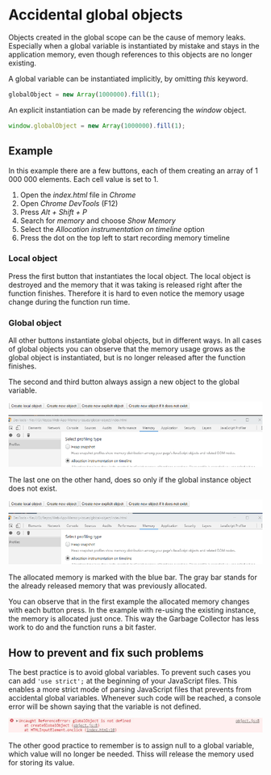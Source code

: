 # Accidental global objects

Objects created in the global scope can be the cause of memory leaks. Especially when a global variable is instantiated by mistake and stays in the application memory, even though references to this objects are no longer existing.

A global variable can be instantiated implicitly, by omitting *this* keyword.

```javascript
globalObject = new Array(1000000).fill(1);
```

An explicit instantiation can be made by referencing the *window* object.

```javascript
window.globalObject = new Array(1000000).fill(1);
```

## Example

In this example there are a few buttons, each of them creating an array of 1 000 000 elements. Each cell value is set to 1.

1. Open the *index.html* file in *Chrome*
2. Open *Chrome DevTools* (F12)
3. Press *Alt + Shift + P*
4. Search for *memory* and choose *Show Memory*
5. Select the *Allocation instrumentation on timeline* option
6. Press the dot on the top left to start recording memory timeline

### Local object

Press the first button that instantiates the local object. The local object is destroyed and the memory that it was taking is released right after the function finishes. Therefore it is hard to even notice the memory usage change during the function run time.

### Global object

All other buttons instantiate global objects, but in different ways. In all cases of global objects you can observe that the memory usage grows as the global object is instantiated, but is no longer released after the function finishes.

The second and third button always assign a new object to the global variable.

![Timeline of the memory allocation when creating a new global instance each time](./.Docs/NewGlobal.gif)

The last one on the other hand, does so only if the global instance object does not exist.

![Timeline of the memory allocation when creating a new global instance only when it does not exists](./.Docs/OldGlobal.gif)

The allocated memory is marked with the blue bar. The gray bar stands for the already released memory that was previously allocated.

You can observe that in the first example the allocated memory changes with each button press. In the example with re-using the existing instance, the memory is allocated just once. This way the Garbage Collector has less work to do and the function runs a bit faster.

## How to prevent and fix such problems

The best practice is to avoid global variables. To prevent such cases you can add ```'use strict';``` at the beginning of your JavaScript files. This enables a more strict mode of parsing JavaScript files that prevents from accidental global variables. Whenever such code will be reached, a console error will be shown saying that the variable is not defined.

![Console error that will be shown when using accidental global variable in strict parser mode](./.Docs/ParserError.jpg)

The other good practice to remember is to assign null to a global variable, which value will no longer be needed. Thiss will release the memory used for storing its value.
